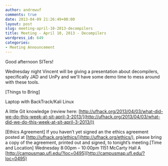 ```yaml
---
author: andrewuf
comments: true
date: 2013-04-09 21:26:49+00:00
layout: post
slug: meeting-april-10-2013-decompilers
title: Meeting - April 10, 2013 - Decompilers
wordpress_id: 649
categories:
- Meeting Announcement
---
```


Good afternoon SITers!

Wednesday night Vincent will be giving a presentation about decompilers, specifically JAD and UnPy and we'll have some demo time to mess around with these tools.





[Things to Bring]




Laptop with BackTrack/Kali Linux




A little Git knowledge (review here: [http://ufhack.org/2013/04/03/what-did-we-do-this-week-at-sit-april-3-2013/](http://ufhack.org/2013/04/03/what-did-we-do-this-week-at-sit-april-3-2013/))







[Ethics Agreement]
If you haven’t yet signed an the ethics agreement
posted at [http://ufhack.org/ethics/](http://ufhack.org/ethics/), please bring a copy of the
agreement, printed out and signed, to tonight’s meeting.[Time and Location]
Wednesday
8:00pm – 10:00pm
1151 McCarty Hall A
[http://campusmap.ufl.edu/?loc=0495](http://campusmap.ufl.edu/?loc=0495)


